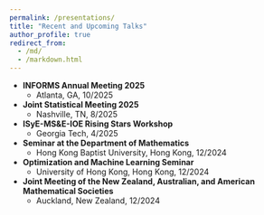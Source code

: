 ```yaml
---
permalink: /presentations/
title: "Recent and Upcoming Talks"
author_profile: true
redirect_from: 
  - /md/
  - /markdown.html
---
```


  * **INFORMS Annual Meeting 2025**
      * Atlanta, GA, 10/2025
  * **Joint Statistical Meeting 2025**
      * Nashville, TN, 8/2025
  * **ISyE-MS&E-IOE Rising Stars Workshop**
      * Georgia Tech, 4/2025  
  * **Seminar at the Department of Mathematics**
      * Hong Kong Baptist University, Hong Kong, 12/2024
  * **Optimization and Machine Learning Seminar**
      * University of Hong Kong, Hong Kong, 12/2024
  * **Joint Meeting of the New Zealand, Australian, and American Mathematical Societies**
      * Auckland, New Zealand, 12/2024
 
        

